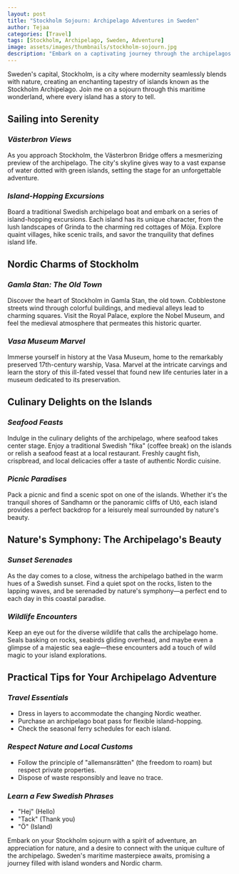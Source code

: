 ```yaml
---
layout: post
title: "Stockholm Sojourn: Archipelago Adventures in Sweden"
author: Tejaa
categories: [Travel]
tags: [Stockholm, Archipelago, Sweden, Adventure]
image: assets/images/thumbnails/stockholm-sojourn.jpg
description: "Embark on a captivating journey through the archipelagos of Stockholm, Sweden, and delve into a world where island-hopping, Nordic charm, and scenic wonders converge."
---
```


Sweden's capital, Stockholm, is a city where modernity seamlessly blends with nature, creating an enchanting tapestry of islands known as the Stockholm Archipelago. Join me on a sojourn through this maritime wonderland, where every island has a story to tell.

## **Sailing into Serenity**

### *Västerbron Views*

As you approach Stockholm, the Västerbron Bridge offers a mesmerizing preview of the archipelago. The city's skyline gives way to a vast expanse of water dotted with green islands, setting the stage for an unforgettable adventure.

### *Island-Hopping Excursions*

Board a traditional Swedish archipelago boat and embark on a series of island-hopping excursions. Each island has its unique character, from the lush landscapes of Grinda to the charming red cottages of Möja. Explore quaint villages, hike scenic trails, and savor the tranquility that defines island life.

## **Nordic Charms of Stockholm**

### *Gamla Stan: The Old Town*

Discover the heart of Stockholm in Gamla Stan, the old town. Cobblestone streets wind through colorful buildings, and medieval alleys lead to charming squares. Visit the Royal Palace, explore the Nobel Museum, and feel the medieval atmosphere that permeates this historic quarter.

### *Vasa Museum Marvel*

Immerse yourself in history at the Vasa Museum, home to the remarkably preserved 17th-century warship, Vasa. Marvel at the intricate carvings and learn the story of this ill-fated vessel that found new life centuries later in a museum dedicated to its preservation.

## **Culinary Delights on the Islands**

### *Seafood Feasts*

Indulge in the culinary delights of the archipelago, where seafood takes center stage. Enjoy a traditional Swedish "fika" (coffee break) on the islands or relish a seafood feast at a local restaurant. Freshly caught fish, crispbread, and local delicacies offer a taste of authentic Nordic cuisine.

### *Picnic Paradises*

Pack a picnic and find a scenic spot on one of the islands. Whether it's the tranquil shores of Sandhamn or the panoramic cliffs of Utö, each island provides a perfect backdrop for a leisurely meal surrounded by nature's beauty.

## **Nature's Symphony: The Archipelago's Beauty**

### *Sunset Serenades*

As the day comes to a close, witness the archipelago bathed in the warm hues of a Swedish sunset. Find a quiet spot on the rocks, listen to the lapping waves, and be serenaded by nature's symphony—a perfect end to each day in this coastal paradise.

### *Wildlife Encounters*

Keep an eye out for the diverse wildlife that calls the archipelago home. Seals basking on rocks, seabirds gliding overhead, and maybe even a glimpse of a majestic sea eagle—these encounters add a touch of wild magic to your island explorations.

## **Practical Tips for Your Archipelago Adventure**

### *Travel Essentials*

- Dress in layers to accommodate the changing Nordic weather.
- Purchase an archipelago boat pass for flexible island-hopping.
- Check the seasonal ferry schedules for each island.

### *Respect Nature and Local Customs*

- Follow the principle of "allemansrätten" (the freedom to roam) but respect private properties.
- Dispose of waste responsibly and leave no trace.

### *Learn a Few Swedish Phrases*

- "Hej" (Hello)
- "Tack" (Thank you)
- "Ö" (Island)

Embark on your Stockholm sojourn with a spirit of adventure, an appreciation for nature, and a desire to connect with the unique culture of the archipelago. Sweden's maritime masterpiece awaits, promising a journey filled with island wonders and Nordic charm.
